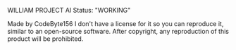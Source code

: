 WILLIAM PROJECT AI
Status: "WORKING"

Made by CodeByte156
I don't have a license for it so you can reproduce it, similar to an open-source software.
After copyright, any reproduction of this product will be prohibited.
